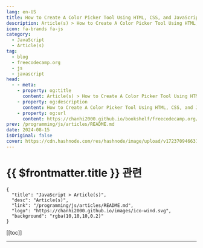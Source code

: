 ```yaml
---
lang: en-US
title: How to Create A Color Picker Tool Using HTML, CSS, and JavaScript
description: Article(s) > How to Create A Color Picker Tool Using HTML, CSS, and JavaScript
icon: fa-brands fa-js
category: 
  - JavaScript
  - Article(s)
tag: 
  - blog
  - freecodecamp.org
  - js
  - javascript
head:
  - - meta:
    - property: og:title
      content: Article(s) > How to Create A Color Picker Tool Using HTML, CSS, and JavaScript
    - property: og:description
      content: How to Create A Color Picker Tool Using HTML, CSS, and JavaScript
    - property: og:url
      content: https://chanhi2000.github.io/bookshelf/freecodecamp.org/create-color-picker-using-html-css-and-javascript.html
prev: /programming/js/articles/README.md
date: 2024-08-15
isOriginal: false
cover: https://cdn.hashnode.com/res/hashnode/image/upload/v1723709466316/80aae148-6211-4070-ba33-eb4290408912.png
---
```


# {{ $frontmatter.title }} 관련

```component VPCard
{
  "title": "JavaScript > Article(s)",
  "desc": "Article(s)",
  "link": "/programming/js/articles/README.md",
  "logo": "https://chanhi2000.github.io/images/ico-wind.svg",
  "background": "rgba(10,10,10,0.2)"
}
```

[[toc]]

---

<SiteInfo
  name="How to Create A Color Picker Tool Using HTML, CSS, and JavaScript"
  desc="Have you ever wanted to create your own interactive tools using just HTML, CSS, and JavaScript? In this article, we'll create a fun and straightforward project: a color picker tool. This handy little tool will let users select any color they like and..."
  url="https://freecodecamp.org/news/create-color-picker-using-html-css-and-javascript/"
  logo="https://cdn.freecodecamp.org/universal/favicons/favicon.ico"
  preview="https://cdn.hashnode.com/res/hashnode/image/upload/v1723709466316/80aae148-6211-4070-ba33-eb4290408912.png"/>

<!-- TODO: 작성 -->

